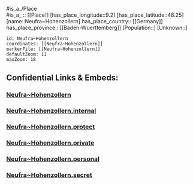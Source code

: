 ﻿---
location: [48.25,9.2] 
mapzoom: [7,12] 
mapmarker: city 
type: City
tags:
- geo/City


SpocWebEntityId: 32824
isDeleted: false
confidential: public

---
#is_a_/Place  
#is_a_ :: [[Place]] 
[has_place_longitude::9.2] 
[has_place_latitude::48.25] 
[name::Neufra~Hohenzollern] 
has_place_country:: [[Germany]]  
has_place_province:: [[Baden-Wuerttemberg]] 
[Population::] 
[Unknown::] 


```leaflet
id: Neufra~Hohenzollern
coordinates: [[Neufra~Hohenzollern]] 
markerFile: [[Neufra~Hohenzollern]] 
defaultZoom: 11 
maxZoom: 18
```


## Confidential Links & Embeds: 

### [Neufra~Hohenzollern](/_public/Earth/Continent/Europe/Europe~Central/Germany/Germany~West/Baden-Wuerttemberg/counties~BW/Sigmaringen/cities~Sigmaringen/Gammertingen/City/Neufra~Hohenzollern.md) 

### [Neufra~Hohenzollern.internal](/_internal/Earth/Continent/Europe/Europe~Central/Germany/Germany~West/Baden-Wuerttemberg/counties~BW/Sigmaringen/cities~Sigmaringen/Gammertingen/City/Neufra~Hohenzollern.internal.md) 

### [Neufra~Hohenzollern.protect](/_protect/Earth/Continent/Europe/Europe~Central/Germany/Germany~West/Baden-Wuerttemberg/counties~BW/Sigmaringen/cities~Sigmaringen/Gammertingen/City/Neufra~Hohenzollern.protect.md) 

### [Neufra~Hohenzollern.private](/_private/Earth/Continent/Europe/Europe~Central/Germany/Germany~West/Baden-Wuerttemberg/counties~BW/Sigmaringen/cities~Sigmaringen/Gammertingen/City/Neufra~Hohenzollern.private.md) 

### [Neufra~Hohenzollern.personal](/_personal/Earth/Continent/Europe/Europe~Central/Germany/Germany~West/Baden-Wuerttemberg/counties~BW/Sigmaringen/cities~Sigmaringen/Gammertingen/City/Neufra~Hohenzollern.personal.md) 

### [Neufra~Hohenzollern.secret](/_secret/Earth/Continent/Europe/Europe~Central/Germany/Germany~West/Baden-Wuerttemberg/counties~BW/Sigmaringen/cities~Sigmaringen/Gammertingen/City/Neufra~Hohenzollern.secret.md) 

